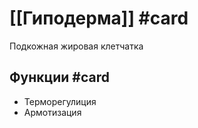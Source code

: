 # [[Гиподерма]] #card 
Подкожная жировая клетчатка

## Функции #card 
- Терморегулиция 
- Армотизация 

